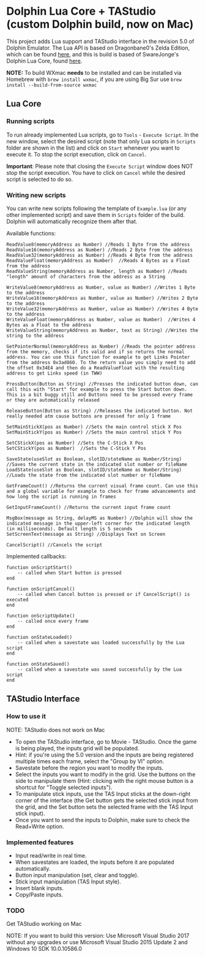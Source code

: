 # Dolphin Lua Core + TAStudio (custom Dolphin build, now on Mac)


This project adds Lua support and TAStudio interface in the revision 5.0 of Dolphin Emulator. The Lua API is based on Dragonbane0's Zelda Edition, which can be found [here](https://github.com/dragonbane0/dolphin), and this is build is based of SwareJonge's Dolphin Lua Core, found [here](https://github.com/SwareJonge/Dolphin-Lua-Core).

**NOTE:** To build WXmac **needs** to be installed and can be installed via Homebrew with `brew install wxmac`, if you are using Big Sur use `brew install --build-from-source wxmac`

## Lua Core

### Running scripts

To run already implemented Lua scripts, go to `Tools` - `Execute Script`. In the new window, select the desired script (note that only Lua scripts in `Scripts` folder are shown in the list) and click on `Start` whenever you want to execute it. To stop the script execution, click on `Cancel`.

**Important**: Please note that closing the `Execute Script` window does NOT stop the script execution. You have to click on `Cancel` while the desired script is selected to do so.

### Writing new scripts

You can write new scripts following the template of `Example.lua` (or any other implemented script) and save them in `Scripts` folder of the build. Dolphin will automatically recognize them after that.

Available functions:

```
ReadValue8(memoryAddress as Number) //Reads 1 Byte from the address
ReadValue16(memoryAddress as Number) //Reads 2 Byte from the address
ReadValue32(memoryAddress as Number) //Reads 4 Byte from the address
ReadValueFloat(memoryAddress as Number)  //Reads 4 Bytes as a Float from the address
ReadValueString(memoryAddress as Number, length as Number) //Reads "length" amount of characters from the address as a String

WriteValue8(memoryAddress as Number, value as Number) //Writes 1 Byte to the address
WriteValue16(memoryAddress as Number, value as Number) //Writes 2 Byte to the address
WriteValue32(memoryAddress as Number, value as Number) //Writes 4 Byte to the address
WriteValueFloat(memoryAddress as Number, value as Number)  //Writes 4 Bytes as a Float to the address
WriteValueString(memoryAddress as Number, text as String) //Writes the string to the address

GetPointerNormal(memoryAddress as Number) //Reads the pointer address from the memory, checks if its valid and if so returns the normal address. You can use this function for example to get Links Pointer from the address 0x3ad860. To the return value you simply need to add the offset 0x34E4 and then do a ReadValueFloat with the resulting address to get Links speed (in TWW)

PressButton(Button as String) //Presses the indicated button down, can call this with "Start" for example to press the Start button down. This is a bit buggy still and Buttons need to be pressed every frame or they are automatically released

ReleaseButton(Button as String) //Releases the indicated button. Not really needed atm cause buttons are pressed for only 1 frame

SetMainStickX(pos as Number) //Sets the main control stick X Pos
SetMainStickY(pos as Number) //Sets the main control stick Y Pos

SetCStickX(pos as Number) //Sets the C-Stick X Pos
SetCStickY(pos as Number)  //Sets the C-Stick Y Pos

SaveState(useSlot as Boolean, slotID/stateName as Number/String) //Saves the current state in the indicated slot number or fileName
LoadState(useSlot as Boolean, slotID/stateName as Number/String) //Loads the state from the indicated slot number or fileName

GetFrameCount() //Returns the current visual frame count. Can use this and a global variable for example to check for frame advancements and how long the script is running in frames

GetInputFrameCount() //Returns the current input frame count

MsgBox(message as String, delayMS as Number) //Dolphin will show the indicated message in the upper-left corner for the indicated length (in milliseconds). Default length is 5 seconds
SetScreenText(message as String) //Displays Text on Screen

CancelScript() //Cancels the script
```

Implemented callbacks:

```
function onScriptStart()
    -- called when Start button is pressed
end

function onScriptCancel()
    -- called when Cancel button is pressed or if CancelScript() is executed
end

function onScriptUpdate()
	-- called once every frame
end

function onStateLoaded()
	-- called when a savestate was loaded successfully by the Lua script
end

function onStateSaved()
	-- called when a savestate was saved successfully by the Lua script
end
```

## TAStudio Interface

### How to use it

NOTE: TAStudio does not work on Mac

* To open the TAStudio interface, go to Movie - TAStudio. Once the game is being played, the inputs grid will be populated.
* Hint: if you're using the 5.0 version and the inputs are being registered multiple times each frame, select the "Group by VI" option.
* Savestate before the region you want to modify the inputs.
* Select the inputs you want to modify in the grid. Use the buttons on the side to manipulate them (Hint: clicking with the right mouse button is a shortcut for "Toggle selected inputs").
* To manipulate stick inputs, use the TAS Input sticks at the down-right corner of the interface (the Get button gets the selected stick input from the grid, and the Set button sets the selected frame with the TAS Input stick input).
* Once you want to send the inputs to Dolphin, make sure to check the Read+Write option.

### Implemented features

* Input read/write in real time.
* When savestates are loaded, the inputs before it are populated automatically.
* Button input manipulation (set, clear and toggle).
* Stick input manipulation (TAS Input style).
* Insert blank inputs.
* Copy/Paste inputs.

### TODO

Get TAStudio working on Mac

NOTE: If you want to build this version: Use Microsoft Visual Studio 2017 without any upgrades or use Microsoft Visual Studio 2015 Update 2 and Windows 10 SDK 10.0.10586.0
